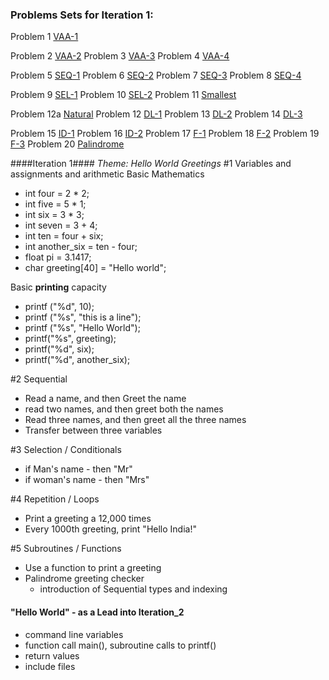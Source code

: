 ### Problems Sets for Iteration 1: 
Problem 1 [VAA-1](https://10.100.1.147/cloudcoder/#exercise?c=26,p=940)

Problem 2  [VAA-2](https://10.100.1.147/cloudcoder/#exercise?c=26,p=941) Problem 3 [VAA-3](https://10.100.1.147/cloudcoder/#exercise?c=26,p=942) Problem 4 [VAA-4](https://10.100.1.147/cloudcoder/#exercise?c=26,p=943)

Problem 5 [SEQ-1](https://10.100.1.147/cloudcoder/#exercise?c=26,p=944) Problem 6 [SEQ-2](https://10.100.1.147/cloudcoder/#exercise?c=26,p=945) Problem 7 [SEQ-3](https://10.100.1.147/cloudcoder/#exercise?c=26,p=946) Problem 8 [SEQ-4](https://10.100.1.147/cloudcoder/#exercise?c=26,p=947)

Problem 9 [SEL-1](https://10.100.1.147/cloudcoder/#exercise?c=26,p=949) 
Problem 10 [SEL-2](https://10.100.1.147/cloudcoder/#exercise?c=26,p=948) 
Problem 11 [Smallest](https://10.100.1.147/cloudcoder/#exercise?c=26,p=888) 

Problem 12a [Natural](https://10.100.1.147/cloudcoder/#exercise?c=28,p=909)
Problem 12 [DL-1](https://10.100.1.147/cloudcoder/#exercise?c=26,p=950) 
Problem 13 [DL-2](https://10.100.1.147/cloudcoder/#exercise?c=26,p=951) 
Problem 14 [DL-3](https://10.100.1.147/cloudcoder/#exercise?c=26,p=952) 

Problem 15 [ID-1](https://10.100.1.147/cloudcoder/#exercise?c=26,p=953) 
Problem 16 [ID-2](https://10.100.1.147/cloudcoder/#exercise?c=26,p=954) 
Problem 17 [F-1](https://10.100.1.147/cloudcoder/#exercise?c=26,p=956) 
Problem 18 [F-2](https://10.100.1.147/cloudcoder/#exercise?c=26,p=955)
Problem 19 [F-3](https://10.100.1.147/cloudcoder/#exercise?c=30,p=958)
Problem 20 [Palindrome](https://10.100.1.147/cloudcoder/#exercise?c=7,p=855)

####Iteration 1####
_Theme: Hello World Greetings_
#1 Variables and assignments and arithmetic
Basic Mathematics 
- int four = 2 * 2;
- int five =  5 * 1;
- int six = 3 * 3;
- int seven = 3 + 4;
- int ten = four + six; 
- int another_six = ten - four; 
- float pi = 3.1417; 
- char greeting[40] = "Hello world";

Basic **printing** capacity 
  - printf ("%d", 10);
  - printf ("%s", "this is a line"); 
  - printf ("%s", "Hello World");
  - printf("%s", greeting);
  - printf("%d", six);
  - printf("%d", another_six);

#2 Sequential
  - Read a name, and then Greet the name
  - read two names, and then greet both the names
  - Read three names, and then greet all the three names
  - Transfer between three variables

#3 Selection / Conditionals
  - if Man's name - then "Mr"
  - if woman's name - then "Mrs"

#4 Repetition  / Loops
  - Print a greeting a 12,000 times
  - Every 1000th greeting, print "Hello India!"

#5 Subroutines / Functions
  - Use a function to print a greeting
  - Palindrome greeting checker
    - introduction of Sequential types and indexing

#### "Hello World" - as a Lead into Iteration_2
  - command line variables
  - function call main(), subroutine calls to printf()
  - return values 
  - include files
